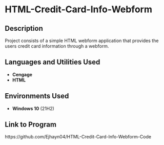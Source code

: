 <h1>HTML-Credit-Card-Info-Webform</h1>

<h2>Description</h2>
Project consists of a simple HTML webform application that provides the users credit card information through a webform.
<br />


<h2>Languages and Utilities Used</h2>

- <b>Cengage</b> 
- <b>HTML</b>

<h2>Environments Used </h2>

- <b>Windows 10</b> (21H2)

<h2>Link to Program</h2>
https://github.com/Ejhayn04/HTML-Credit-Card-Info-Webform-Code
